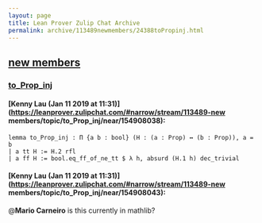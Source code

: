 ```yaml
---
layout: page
title: Lean Prover Zulip Chat Archive 
permalink: archive/113489newmembers/24388toPropinj.html
---
```


## [new members](index.html)
### [to_Prop_inj](24388toPropinj.html)

#### [Kenny Lau (Jan 11 2019 at 11:31)](https://leanprover.zulipchat.com/#narrow/stream/113489-new members/topic/to_Prop_inj/near/154908038):
```lean
lemma to_Prop_inj : Π {a b : bool} (H : (a : Prop) ↔ (b : Prop)), a = b
| a tt H := H.2 rfl
| a ff H := bool.eq_ff_of_ne_tt $ λ h, absurd (H.1 h) dec_trivial
```

#### [Kenny Lau (Jan 11 2019 at 11:31)](https://leanprover.zulipchat.com/#narrow/stream/113489-new members/topic/to_Prop_inj/near/154908043):
@**Mario Carneiro** is this currently in mathlib?

